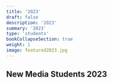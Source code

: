 ```yaml
---
title: '2023'
draft: false
description: '2023'
summary: '2023'
type: 'students'
bookCollapseSection: true
weight: 1
image: featured2023.jpg
---
```


## New Media Students 2023